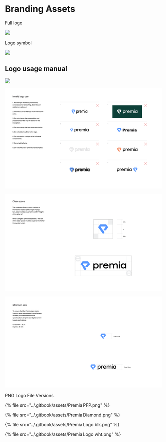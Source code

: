# Branding Assets



Full logo

![](<../.gitbook/assets/premia\_logo (1).svg>)

Logo symbol

![](../.gitbook/assets/premia\_mark\_blue.svg)

## Logo usage manual

![](../.gitbook/assets/color\_pal\_premia.png)

![](<../.gitbook/assets/Invalid logo usage.png>)

![](<../.gitbook/assets/Clear space.png>)

![](<../.gitbook/assets/Minimum size.png>)

PNG Logo File Versions

{% file src="../.gitbook/assets/Premia PFP.png" %}

{% file src="../.gitbook/assets/Premia Diamond.png" %}

{% file src="../.gitbook/assets/Premia Logo blk.png" %}

{% file src="../.gitbook/assets/Premia Logo wht.png" %}
